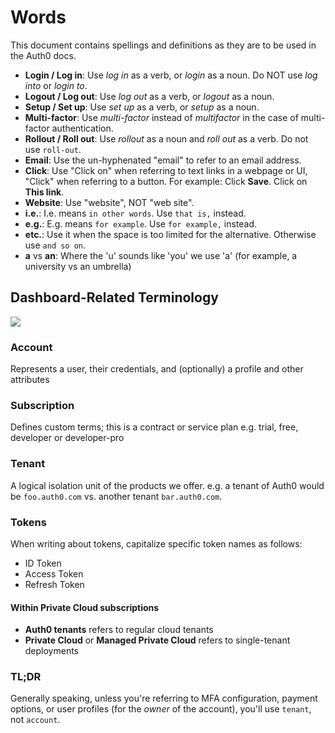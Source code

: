 # Words
This document contains spellings and definitions as they are to be used in the Auth0 docs.

- **Login / Log in**: Use *log in* as a verb, or *login* as a noun. Do NOT use *log into* or *login to*.
- **Logout / Log out**: Use *log out* as a verb, or *logout* as a noun.
- **Setup / Set up**: Use *set up* as a verb, or *setup* as a noun.
- **Multi-factor**: Use *multi-factor* instead of *multifactor* in the case of multi-factor authentication.
- **Rollout / Roll out**: Use *rollout* as a noun and *roll out* as a verb. Do not use `roll-out`.
- **Email**: Use the un-hyphenated "email" to refer to an email address.
- **Click**: Use "Click on" when referring to text links in a webpage or UI, "Click" when referring to a button. For example: Click **Save**. Click on **This link**.
- **Website**: Use "website", NOT "web site".
- **i.e.**: I.e. means `in other words`. Use `that is,` instead.
- **e.g.**: E.g. means `for example`. Use `for example,` instead.
- **etc.**: Use it when the space is too limited for the alternative. Otherwise use `and so on`.
- **a** vs **an**: Where the 'u' sounds like 'you' we use 'a' (for example, a university vs an umbrella)

## Dashboard-Related Terminology

![](/media/readme/structure.png)

### Account

Represents a user, their credentials, and (optionally) a profile and other attributes


### Subscription

Defines custom terms; this is a contract or service plan e.g. trial, free, developer or developer-pro

### Tenant

A logical isolation unit of the products we offer. e.g. a tenant of Auth0 would be `foo.auth0.com` vs. another tenant `bar.auth0.com`.

### Tokens

When writing about tokens, capitalize specific token names as follows:

* ID Token
* Access Token
* Refresh Token

#### Within Private Cloud subscriptions

* **Auth0 tenants** refers to regular cloud tenants
* **Private Cloud** or **Managed Private Cloud** refers to single-tenant deployments

### TL;DR

Generally speaking, unless you're referring to MFA configuration, payment options, or user profiles (for the *owner* of the account), you'll use `tenant`, not `account`.

